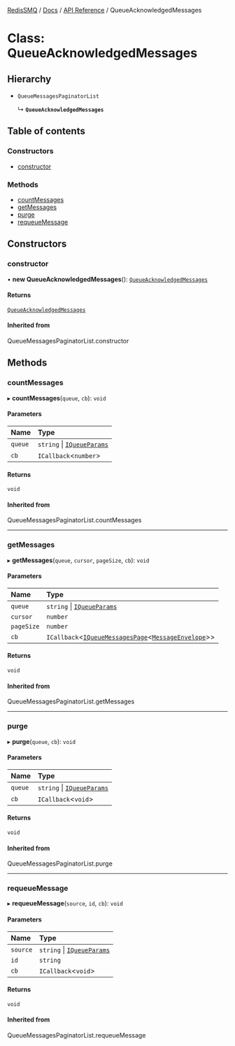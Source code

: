 [RedisSMQ](../../../README.md) / [Docs](../../README.md) / [API Reference](../README.md) / QueueAcknowledgedMessages

# Class: QueueAcknowledgedMessages

## Hierarchy

- `QueueMessagesPaginatorList`

  ↳ **`QueueAcknowledgedMessages`**

## Table of contents

### Constructors

- [constructor](QueueAcknowledgedMessages.md#constructor)

### Methods

- [countMessages](QueueAcknowledgedMessages.md#countmessages)
- [getMessages](QueueAcknowledgedMessages.md#getmessages)
- [purge](QueueAcknowledgedMessages.md#purge)
- [requeueMessage](QueueAcknowledgedMessages.md#requeuemessage)

## Constructors

### constructor

• **new QueueAcknowledgedMessages**(): [`QueueAcknowledgedMessages`](QueueAcknowledgedMessages.md)

#### Returns

[`QueueAcknowledgedMessages`](QueueAcknowledgedMessages.md)

#### Inherited from

QueueMessagesPaginatorList.constructor

## Methods

### countMessages

▸ **countMessages**(`queue`, `cb`): `void`

#### Parameters

| Name | Type |
| :------ | :------ |
| `queue` | `string` \| [`IQueueParams`](../interfaces/IQueueParams.md) |
| `cb` | `ICallback`\<`number`\> |

#### Returns

`void`

#### Inherited from

QueueMessagesPaginatorList.countMessages

___

### getMessages

▸ **getMessages**(`queue`, `cursor`, `pageSize`, `cb`): `void`

#### Parameters

| Name | Type |
| :------ | :------ |
| `queue` | `string` \| [`IQueueParams`](../interfaces/IQueueParams.md) |
| `cursor` | `number` |
| `pageSize` | `number` |
| `cb` | `ICallback`\<[`IQueueMessagesPage`](../interfaces/IQueueMessagesPage.md)\<[`MessageEnvelope`](Message.md)\>\> |

#### Returns

`void`

#### Inherited from

QueueMessagesPaginatorList.getMessages

___

### purge

▸ **purge**(`queue`, `cb`): `void`

#### Parameters

| Name | Type |
| :------ | :------ |
| `queue` | `string` \| [`IQueueParams`](../interfaces/IQueueParams.md) |
| `cb` | `ICallback`\<`void`\> |

#### Returns

`void`

#### Inherited from

QueueMessagesPaginatorList.purge

___

### requeueMessage

▸ **requeueMessage**(`source`, `id`, `cb`): `void`

#### Parameters

| Name | Type |
| :------ | :------ |
| `source` | `string` \| [`IQueueParams`](../interfaces/IQueueParams.md) |
| `id` | `string` |
| `cb` | `ICallback`\<`void`\> |

#### Returns

`void`

#### Inherited from

QueueMessagesPaginatorList.requeueMessage
